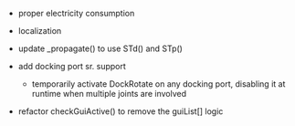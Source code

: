 * proper electricity consumption

* localization

* update \_propagate() to use STd() and STp()

* add docking port sr. support
	* temporarily activate DockRotate on any docking port, disabling it at runtime when multiple joints are involved

* refactor checkGuiActive() to remove the guiList[] logic

